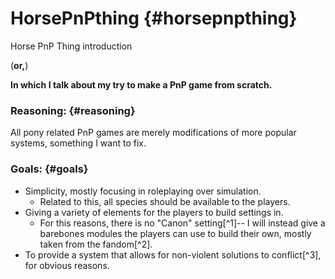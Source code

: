 # HorsePnPthing {#horsepnpthing}

Horse PnP Thing introduction

(**or,**)

**In which I talk about my try to make a PnP game from scratch.**

### Reasoning: {#reasoning}

All pony related PnP games are merely modifications of more popular systems, something I want to fix.

### Goals: {#goals}

*   Simplicity, mostly focusing in roleplaying over simulation.
    *   Related to this, all species should be available to the players.
*   Giving a variety of elements for the players to build settings in.
    *   For this reasons, there is no "Canon" setting[^1]-- I will instead give a barebones modules the players can use to build their own, mostly taken from the fandom[^2].
*   To provide a system that allows for non-violent solutions to conflict[^3], for obvious reasons.